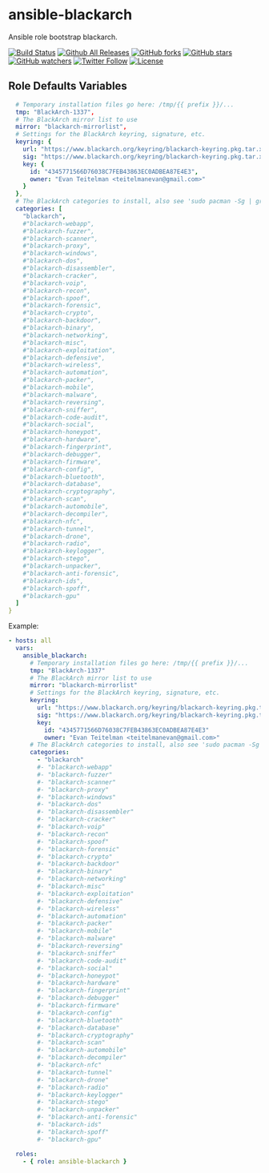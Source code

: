 # ansible-blackarch

Ansible role bootstrap blackarch.

[![Build Status](https://img.shields.io/travis/feffi/ansible-blackarch.svg)](https://travis-ci.org/feffi/ansible-blackarch) [![Github All Releases](https://img.shields.io/github/downloads/feffi/ansible-blackarch/total.svg)](https://github.com/feffi/ansible-blackarch) [![GitHub forks](https://img.shields.io/github/forks/feffi/ansible-blackarch.svg?style=social&label=Fork)](https://github.com/feffi/ansible-blackarch) [![GitHub stars](https://img.shields.io/github/stars/feffi/ansible-blackarch.svg?style=social&label=Star)](https://github.com/feffi/ansible-blackarch) [![GitHub watchers](https://img.shields.io/github/watchers/feffi/ansible-blackarch.svg?style=social&label=Watch)](https://github.com/feffi/ansible-blackarch) [![Twitter Follow](https://img.shields.io/twitter/follow/feffi1.svg?style=social&label=Follow)](https://twitter.com/feffi1) [![License](http://img.shields.io/:license-mit-blue.svg)](https://github.com/feffi/ansible-blackarch/blob/master/LICENSE)

## Role Defaults Variables

```yaml
  # Temporary installation files go here: /tmp/{{ prefix }}/...
  tmp: "BlackArch-1337",
  # The BlackArch mirror list to use
  mirror: "blackarch-mirrorlist",
  # Settings for the BlackArch keyring, signature, etc.
  keyring: {
    url: "https://www.blackarch.org/keyring/blackarch-keyring.pkg.tar.xz",
    sig: "https://www.blackarch.org/keyring/blackarch-keyring.pkg.tar.xz.sig",
    key: {
      id: "4345771566D76038C7FEB43863EC0ADBEA87E4E3",
      owner: "Evan Teitelman <teitelmanevan@gmail.com>"
    }
  },
  # The BlackArch categories to install, also see 'sudo pacman -Sg | grep blackarch'
  categories: [
    "blackarch",
    #"blackarch-webapp",
    #"blackarch-fuzzer",
    #"blackarch-scanner",
    #"blackarch-proxy",
    #"blackarch-windows",
    #"blackarch-dos",
    #"blackarch-disassembler",
    #"blackarch-cracker",
    #"blackarch-voip",
    #"blackarch-recon",
    #"blackarch-spoof",
    #"blackarch-forensic",
    #"blackarch-crypto",
    #"blackarch-backdoor",
    #"blackarch-binary",
    #"blackarch-networking",
    #"blackarch-misc",
    #"blackarch-exploitation",
    #"blackarch-defensive",
    #"blackarch-wireless",
    #"blackarch-automation",
    #"blackarch-packer",
    #"blackarch-mobile",
    #"blackarch-malware",
    #"blackarch-reversing",
    #"blackarch-sniffer",
    #"blackarch-code-audit",
    #"blackarch-social",
    #"blackarch-honeypot",
    #"blackarch-hardware",
    #"blackarch-fingerprint",
    #"blackarch-debugger",
    #"blackarch-firmware",
    #"blackarch-config",
    #"blackarch-bluetooth",
    #"blackarch-database",
    #"blackarch-cryptography",
    #"blackarch-scan",
    #"blackarch-automobile",
    #"blackarch-decompiler",
    #"blackarch-nfc",
    #"blackarch-tunnel",
    #"blackarch-drone",
    #"blackarch-radio",
    #"blackarch-keylogger",
    #"blackarch-stego",
    #"blackarch-unpacker",
    #"blackarch-anti-forensic",
    #"blackarch-ids",
    #"blackarch-spoff",
    #"blackarch-gpu"
  ]
}
```

Example:

```yaml
- hosts: all
  vars:
    ansible_blackarch:
      # Temporary installation files go here: /tmp/{{ prefix }}/...
      tmp: "BlackArch-1337"
      # The BlackArch mirror list to use
      mirror: "blackarch-mirrorlist"
      # Settings for the BlackArch keyring, signature, etc.
      keyring:
        url: "https://www.blackarch.org/keyring/blackarch-keyring.pkg.tar.xz"
        sig: "https://www.blackarch.org/keyring/blackarch-keyring.pkg.tar.xz.sig"
        key:
          id: "4345771566D76038C7FEB43863EC0ADBEA87E4E3"
          owner: "Evan Teitelman <teitelmanevan@gmail.com>"
      # The BlackArch categories to install, also see 'sudo pacman -Sg | grep blackarch'
      categories:
        - "blackarch"
        #- "blackarch-webapp"
        #- "blackarch-fuzzer"
        #- "blackarch-scanner"
        #- "blackarch-proxy"
        #- "blackarch-windows"
        #- "blackarch-dos"
        #- "blackarch-disassembler"
        #- "blackarch-cracker"
        #- "blackarch-voip"
        #- "blackarch-recon"
        #- "blackarch-spoof"
        #- "blackarch-forensic"
        #- "blackarch-crypto"
        #- "blackarch-backdoor"
        #- "blackarch-binary"
        #- "blackarch-networking"
        #- "blackarch-misc"
        #- "blackarch-exploitation"
        #- "blackarch-defensive"
        #- "blackarch-wireless"
        #- "blackarch-automation"
        #- "blackarch-packer"
        #- "blackarch-mobile"
        #- "blackarch-malware"
        #- "blackarch-reversing"
        #- "blackarch-sniffer"
        #- "blackarch-code-audit"
        #- "blackarch-social"
        #- "blackarch-honeypot"
        #- "blackarch-hardware"
        #- "blackarch-fingerprint"
        #- "blackarch-debugger"
        #- "blackarch-firmware"
        #- "blackarch-config"
        #- "blackarch-bluetooth"
        #- "blackarch-database"
        #- "blackarch-cryptography"
        #- "blackarch-scan"
        #- "blackarch-automobile"
        #- "blackarch-decompiler"
        #- "blackarch-nfc"
        #- "blackarch-tunnel"
        #- "blackarch-drone"
        #- "blackarch-radio"
        #- "blackarch-keylogger"
        #- "blackarch-stego"
        #- "blackarch-unpacker"
        #- "blackarch-anti-forensic"
        #- "blackarch-ids"
        #- "blackarch-spoff"
        #- "blackarch-gpu"

  roles:
    - { role: ansible-blackarch }
```
